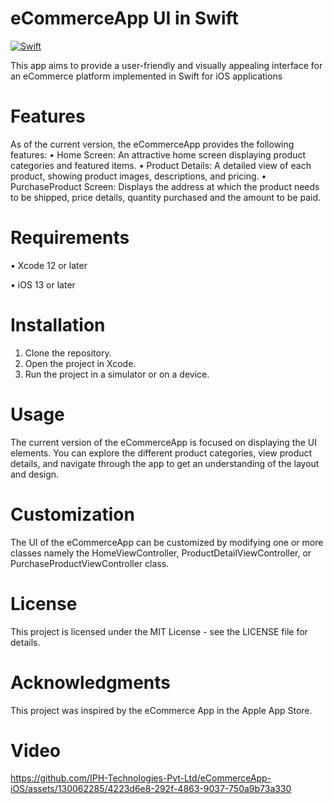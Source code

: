 # eCommerceApp UI in Swift
[![Swift](https://img.shields.io/badge/swift-%2320232a.svg?style=for-the-badge&logo=swift&logoColor=%23F05138)](https://swift.org/)

This app aims to provide a user-friendly and visually appealing interface for an eCommerce platform implemented in Swift for iOS applications
 
# Features

As of the current version, the eCommerceApp provides the following features:
•	Home Screen: An attractive home screen displaying product categories and featured items.
•	Product Details: A detailed view of each product, showing product images, descriptions, and pricing.
•	PurchaseProduct Screen: Displays the address at which the product needs to be shipped, price details, quantity purchased and the amount to be paid.
 
# Requirements
 
•	Xcode 12 or later

•	iOS 13 or later
 
# Installation
 
1.	Clone the repository.
2.	Open the project in Xcode.
3.	Run the project in a simulator or on a device.
 
# Usage

The current version of the eCommerceApp is focused on displaying the UI elements. You can explore the different product categories, view product details, and navigate through the app to get an understanding of the layout and design.
 
# Customization

The UI of the eCommerceApp can be customized by modifying one or more classes namely the HomeViewController, ProductDetailViewController, or PurchaseProductViewController class.

# License
This project is licensed under the MIT License - see the LICENSE file for details.

# Acknowledgments
This project was inspired by the eCommerce App in the Apple App Store.

# Video






https://github.com/IPH-Technologies-Pvt-Ltd/eCommerceApp-iOS/assets/130062285/4223d6e8-292f-4863-9037-750a9b73a330





